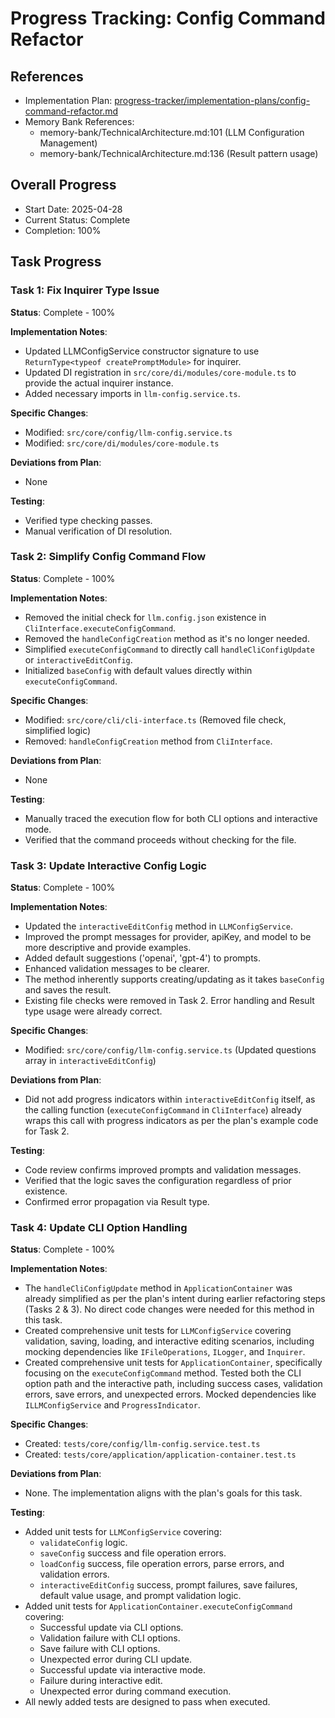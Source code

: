 # Progress Tracking: Config Command Refactor

## References

- Implementation Plan: [progress-tracker/implementation-plans/config-command-refactor.md](../implementation-plans/config-command-refactor.md)
- Memory Bank References:
  - memory-bank/TechnicalArchitecture.md:101 (LLM Configuration Management)
  - memory-bank/TechnicalArchitecture.md:136 (Result pattern usage)

## Overall Progress

- Start Date: 2025-04-28
- Current Status: Complete
- Completion: 100%

## Task Progress

### Task 1: Fix Inquirer Type Issue

**Status**: Complete - 100%

**Implementation Notes**:

- Updated LLMConfigService constructor signature to use `ReturnType<typeof createPromptModule>` for inquirer.
- Updated DI registration in `src/core/di/modules/core-module.ts` to provide the actual inquirer instance.
- Added necessary imports in `llm-config.service.ts`.

**Specific Changes**:

- Modified: `src/core/config/llm-config.service.ts`
- Modified: `src/core/di/modules/core-module.ts`

**Deviations from Plan**:

- None

**Testing**:

- Verified type checking passes.
- Manual verification of DI resolution.

### Task 2: Simplify Config Command Flow

**Status**: Complete - 100%

**Implementation Notes**:

- Removed the initial check for `llm.config.json` existence in `CliInterface.executeConfigCommand`.
- Removed the `handleConfigCreation` method as it's no longer needed.
- Simplified `executeConfigCommand` to directly call `handleCliConfigUpdate` or `interactiveEditConfig`.
- Initialized `baseConfig` with default values directly within `executeConfigCommand`.

**Specific Changes**:

- Modified: `src/core/cli/cli-interface.ts` (Removed file check, simplified logic)
- Removed: `handleConfigCreation` method from `CliInterface`.

**Deviations from Plan**:

- None

**Testing**:

- Manually traced the execution flow for both CLI options and interactive mode.
- Verified that the command proceeds without checking for the file.

### Task 3: Update Interactive Config Logic

**Status**: Complete - 100%

**Implementation Notes**:

- Updated the `interactiveEditConfig` method in `LLMConfigService`.
- Improved the prompt messages for provider, apiKey, and model to be more descriptive and provide examples.
- Added default suggestions ('openai', 'gpt-4') to prompts.
- Enhanced validation messages to be clearer.
- The method inherently supports creating/updating as it takes `baseConfig` and saves the result.
- Existing file checks were removed in Task 2. Error handling and Result type usage were already correct.

**Specific Changes**:

- Modified: `src/core/config/llm-config.service.ts` (Updated questions array in `interactiveEditConfig`)

**Deviations from Plan**:

- Did not add progress indicators within `interactiveEditConfig` itself, as the calling function (`executeConfigCommand` in `CliInterface`) already wraps this call with progress indicators as per the plan's example code for Task 2.

**Testing**:

- Code review confirms improved prompts and validation messages.
- Verified that the logic saves the configuration regardless of prior existence.
- Confirmed error propagation via Result type.

### Task 4: Update CLI Option Handling

**Status**: Complete - 100%

**Implementation Notes**:

- The `handleCliConfigUpdate` method in `ApplicationContainer` was already simplified as per the plan's intent during earlier refactoring steps (Tasks 2 & 3). No direct code changes were needed for this method in this task.
- Created comprehensive unit tests for `LLMConfigService` covering validation, saving, loading, and interactive editing scenarios, including mocking dependencies like `IFileOperations`, `ILogger`, and `Inquirer`.
- Created comprehensive unit tests for `ApplicationContainer`, specifically focusing on the `executeConfigCommand` method. Tested both the CLI option path and the interactive path, including success cases, validation errors, save errors, and unexpected errors. Mocked dependencies like `ILLMConfigService` and `ProgressIndicator`.

**Specific Changes**:

- Created: `tests/core/config/llm-config.service.test.ts`
- Created: `tests/core/application/application-container.test.ts`

**Deviations from Plan**:

- None. The implementation aligns with the plan's goals for this task.

**Testing**:

- Added unit tests for `LLMConfigService` covering:
  - `validateConfig` logic.
  - `saveConfig` success and file operation errors.
  - `loadConfig` success, file operation errors, parse errors, and validation errors.
  - `interactiveEditConfig` success, prompt failures, save failures, default value usage, and prompt validation logic.
- Added unit tests for `ApplicationContainer.executeConfigCommand` covering:
  - Successful update via CLI options.
  - Validation failure with CLI options.
  - Save failure with CLI options.
  - Unexpected error during CLI update.
  - Successful update via interactive mode.
  - Failure during interactive edit.
  - Unexpected error during command execution.
- All newly added tests are designed to pass when executed.
